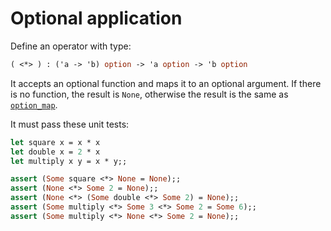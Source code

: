 # Optional application

Define an operator with type:

```ocaml
( <*> ) : ('a -> 'b) option -> 'a option -> 'b option
```

It accepts an optional function and maps it to an optional argument. If there is no function, the result is `None`, otherwise the result is the same as [`option_map`](/2/option-map/README.md).

It must pass these unit tests:

```ocaml
let square x = x * x
let double x = 2 * x
let multiply x y = x * y;;

assert (Some square <*> None = None);;
assert (None <*> Some 2 = None);;
assert (None <*> (Some double <*> Some 2) = None);;
assert (Some multiply <*> Some 3 <*> Some 2 = Some 6);;
assert (Some multiply <*> None <*> Some 2 = None);;
``` 
